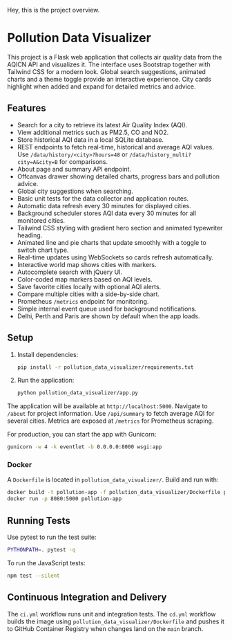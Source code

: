 Hey, this is the project overview.

# Pollution Data Visualizer

This project is a Flask web application that collects air quality data from the AQICN API and visualizes it.
The interface uses Bootstrap together with Tailwind CSS for a modern look. Global search suggestions, animated charts and a theme toggle provide an interactive experience. City cards highlight when added and expand for detailed metrics and advice.

## Features
- Search for a city to retrieve its latest Air Quality Index (AQI).
- View additional metrics such as PM2.5, CO and NO2.
- Store historical AQI data in a local SQLite database.
- REST endpoints to fetch real-time, historical and average AQI values. Use `/data/history/<city>?hours=48` or `/data/history_multi?city=A&city=B` for comparisons.
- About page and summary API endpoint.
- Offcanvas drawer showing detailed charts, progress bars and pollution advice.
- Global city suggestions when searching.
- Basic unit tests for the data collector and application routes.
- Automatic data refresh every 30 minutes for displayed cities.
- Background scheduler stores AQI data every 30 minutes for all monitored cities.
- Tailwind CSS styling with gradient hero section and animated typewriter heading.
- Animated line and pie charts that update smoothly with a toggle to switch chart type.
- Real-time updates using WebSockets so cards refresh automatically.
- Interactive world map shows cities with markers.
- Autocomplete search with jQuery UI.
- Color-coded map markers based on AQI levels.
- Save favorite cities locally with optional AQI alerts.
- Compare multiple cities with a side-by-side chart.
- Prometheus `/metrics` endpoint for monitoring.
- Simple internal event queue used for background notifications.
- Delhi, Perth and Paris are shown by default when the app loads.

## Setup
1. Install dependencies:
   ```bash
   pip install -r pollution_data_visualizer/requirements.txt
   ```
2. Run the application:
   ```bash
   python pollution_data_visualizer/app.py
   ```
The application will be available at `http://localhost:5000`.
Navigate to `/about` for project information. Use `/api/summary` to fetch average AQI for several cities.
Metrics are exposed at `/metrics` for Prometheus scraping.

For production, you can start the app with Gunicorn:
```bash
gunicorn -w 4 -k eventlet -b 0.0.0.0:8000 wsgi:app
```

### Docker

A `Dockerfile` is located in `pollution_data_visualizer/`. Build and run with:

```bash
docker build -t pollution-app -f pollution_data_visualizer/Dockerfile pollution_data_visualizer
docker run -p 8080:5000 pollution-app
```


## Running Tests
Use pytest to run the test suite:
```bash
PYTHONPATH=. pytest -q
```
To run the JavaScript tests:
```bash
npm test --silent
```



## Continuous Integration and Delivery
The `ci.yml` workflow runs unit and integration tests. The `cd.yml` workflow builds the image using `pollution_data_visualizer/Dockerfile` and pushes it to GitHub Container Registry when changes land on the `main` branch.
